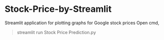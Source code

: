 # Stock-Price-by-Streamlit
Streamlit application for plotting graphs for Google stock prices 
Open cmd,
> streamlit run Stock Price Prediction.py
